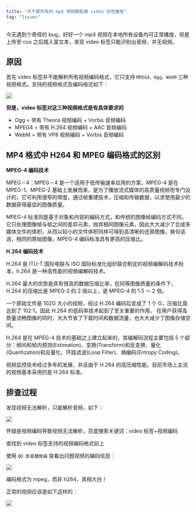 ```yaml
---
title: "并不是所有的 mp4 视频都能被 video 标签播放"
tag: "Issues"
---
```


今天遇到个奇怪的 bug，好好一个 mp4 视频在本地所有设备均可正常播放，但是上传至 cos 之后插入富文本，发现 video 标签只能识别出音频，并无视频。

## 原因

首先 video 标签并不能解析所有视频编码格式，它只支持 `MPEG4，Ogg，WebM` 三种视频格式。支持的视频格式及编码格式如下：

![](../imgs/20/01.awebp)

**但是，video 标签对这三种视频格式是有具体要求的**

- Ogg = 带有 Theora 视频编码 + Vorbis 音频编码
- MPEG4 = 带有 H.264 视频编码 + AAC 音频编码
- WebM = 带有 VP8 视频编码 + Vorbis 音频编码

## MP4 格式中 H264 和 MPEG 编码格式的区别

**MPEG-4 编码技术**

MPEG－4：MPEG－4 是一个适用于低传输速率应用的方案，MPEG-4 是在 MPEG-1、MPEG-2 基础上发展而来，是为了播放流式媒体的高质量视频而专门设计的，它可利用很窄的带度，通过帧重建技术，压缩和传输数据，以求使用最少的数据获得最佳的图像质量。

MPEG-4 标准则是基于对象和内容的编码方式，和传统的图像帧编码方式不同，它只处理图像帧与帧之间的差异元素，抛弃相同图像元素，因此大大减少了合成多媒体文件的体积，从而以较小的文件体积同样可得到高清晰的还原图像。换句话说，相同的原始图像，MPEG-4 编码标准具有更高的压缩比。

**H.264 编码技术**

H.264 是 ITU-T 国际电联与 ISO 国际标准化组织联合制定的视频编解码技术标准，h.264 是一种高性能的视频编解码技术。

H.264 最大的优势是具有很高的数据压缩比率，在同等图像质量的条件下，H.264 的压缩比是 MPEG-2 的 2 倍以上，是 MPEG-4 的 1.5 ～ 2 倍。

一个原始文件是 102G 大小的视频，经过 H.264 编码后变成了 1 个 G，压缩比竟达到了 102:1。因此 H.264 的低码率技术起到了至关重要的作用， 在用户获得高质量流畅图像的同时，大大节省了下载时间和数据流量，也大大减少了图像存储空间。

H.264 是在 MPEG-4 技术的基础之上建立起来的，其编解码流程主要包括 5 个部分：帧间和帧内预测(Estimation)、变换(Transform)和反变换、量化(Quantization)和反量化、环路滤波(Loop Filter)、熵编码(Entropy Coding)。

视频监控技术经过多年的发展，并且由于 H.264 的高压缩性能，目前市场上主流的视频基本采用的是 H.264 标准。

## 排查过程

发现视频无法解析，只能解析音频，如下：

![](../imgs/20/02.awebp)

怀疑是视频编码导致视频无法解析，百度搜索关键词：video 标签+视频编码

查找到 video 标签支持的视频编码格式如上

使用 `QQ 影音播放器` 查看出问题视频的编码信息：

![](../imgs/20/03.awebp)

编码格式为 mpeg，而非 h264，真相大白！

正常的视频应该是如下这样的：

![](../imgs/20/04.awebp)
